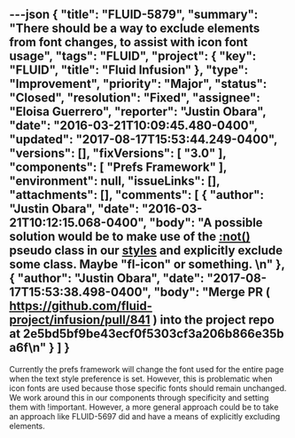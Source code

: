 ---json
{
  "title": "FLUID-5879",
  "summary": "There should be a way to exclude elements from font changes, to assist with icon font usage",
  "tags": "FLUID",
  "project": {
    "key": "FLUID",
    "title": "Fluid Infusion"
  },
  "type": "Improvement",
  "priority": "Major",
  "status": "Closed",
  "resolution": "Fixed",
  "assignee": "Eloisa Guerrero",
  "reporter": "Justin Obara",
  "date": "2016-03-21T10:09:45.480-0400",
  "updated": "2017-08-17T15:53:44.249-0400",
  "versions": [],
  "fixVersions": [
    "3.0"
  ],
  "components": [
    "Prefs Framework"
  ],
  "environment": null,
  "issueLinks": [],
  "attachments": [],
  "comments": [
    {
      "author": "Justin Obara",
      "date": "2016-03-21T10:12:15.068-0400",
      "body": "A possible solution would be to make use of the [:not()](https://developer.mozilla.org/en/docs/Web/CSS/:not) pseudo class in our [styles](https://github.com/fluid-project/infusion/blob/master/src/framework/preferences/css/stylus/Enactors.styl) and explicitly exclude some class. Maybe \"fl-icon\" or something.&#x20;\n"
    },
    {
      "author": "Justin Obara",
      "date": "2017-08-17T15:53:38.498-0400",
      "body": "Merge PR ( <https://github.com/fluid-project/infusion/pull/841> ) into the project repo at 2e5bd5bf9be43ecf0f5303cf3a206b866e35ba6f\n"
    }
  ]
}
---
Currently the prefs framework will change the font used for the entire page when the text style preference is set. However, this is problematic when icon fonts are used because those specific fonts should remain unchanged. We work around this in our components through specificity and setting them with !important. However, a more general approach could be to take an approach like FLUID-5697 did and have a means of explicitly excluding elements.

        